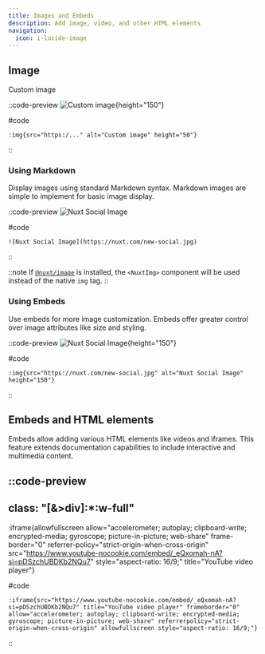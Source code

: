 ```yaml
---
title: Images and Embeds
description: Add image, video, and other HTML elements
navigation:
  icon: i-lucide-image
---
```


## Image

Custom image

::code-preview
![Custom image](https://823733684-files.gitbook.io/~/files/v0/b/gitbook-x-prod.appspot.com/o/spaces%2F00tYLwhz5RyR7fJEhrWy%2Fuploads%2F9el6yIQeSENvCV5tU3rW%2FScreenshot%202025-06-10%20232758.png?alt=media&token=e14343d0-6128-45ed-a9d9-e0c934c63344%201x,%20https://823733684-files.gitbook.io/~/files/v0/b/gitbook-x-prod.appspot.com/o/spaces%2F00tYLwhz5RyR7fJEhrWy%2Fuploads%2F9el6yIQeSENvCV5tU3rW%2FScreenshot%202025-06-10%20232758.png?alt=media&token=e14343d0-6128-45ed-a9d9-e0c934c63344%202x){height="150"}

#code
```mdc
:img{src="https:/..." alt="Custom image" height="50"}
```
::

### Using Markdown

Display images using standard Markdown syntax. Markdown images are simple to implement for basic image display.

::code-preview
![Nuxt Social Image](https://nuxt.com/new-social.jpg)

#code
```mdc
![Nuxt Social Image](https://nuxt.com/new-social.jpg)
```
::

::note
If [`@nuxt/image`](https://image.nuxt.com/get-started/installation) is installed, the `<NuxtImg>` component will be used instead of the native `img` tag.
::

### Using Embeds

Use embeds for more image customization. Embeds offer greater control over image attributes like size and styling.

::code-preview
![Nuxt Social Image](https://nuxt.com/new-social.jpg){height="150"}

#code
```mdc
:img{src="https://nuxt.com/new-social.jpg" alt="Nuxt Social Image" height="150"}
```
::


## Embeds and HTML elements

Embeds allow adding various HTML elements like videos and iframes. This feature extends documentation capabilities to include interactive and multimedia content.

::code-preview
---
class: "[&>div]:*:w-full"
---
:iframe{allowfullscreen allow="accelerometer; autoplay; clipboard-write; encrypted-media; gyroscope; picture-in-picture; web-share" frame-border="0" referrer-policy="strict-origin-when-cross-origin" src="https://www.youtube-nocookie.com/embed/_eQxomah-nA?si=pDSzchUBDKb2NQu7" style="aspect-ratio: 16/9;" title="YouTube video player"}

 

#code
```mdc
:iframe{src="https://www.youtube-nocookie.com/embed/_eQxomah-nA?si=pDSzchUBDKb2NQu7" title="YouTube video player" frameborder="0" allow="accelerometer; autoplay; clipboard-write; encrypted-media; gyroscope; picture-in-picture; web-share" referrerpolicy="strict-origin-when-cross-origin" allowfullscreen style="aspect-ratio: 16/9;"}
```
::
